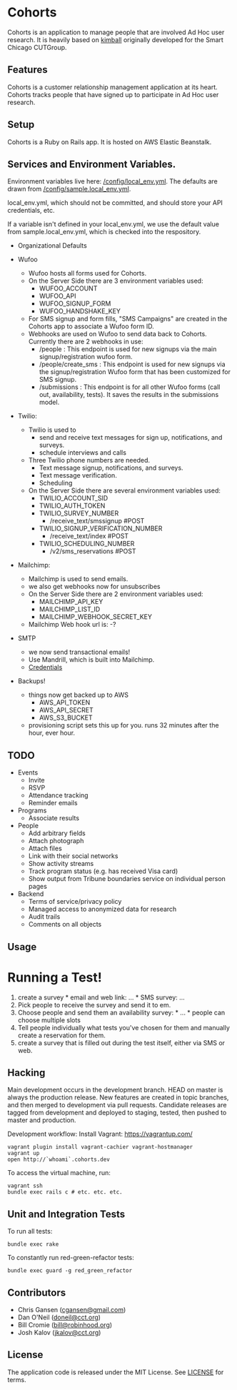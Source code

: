 Cohorts
=====

Cohorts is an application to manage people that are involved Ad Hoc user research. It is heavily based on [kimball](https://github.com/smartchicago/kimball) originally developed for the Smart Chicago CUTGroup.

Features
--------

Cohorts is a customer relationship management application at its heart. Cohorts tracks people that have signed up to participate in Ad Hoc user research.

Setup
-----
Cohorts is a Ruby on Rails app. It is hosted on AWS Elastic Beanstalk.

Services and Environment Variables.
--------
Environment variables live here: [/config/local_env.yml](/config/local_env.yaml). The defaults are drawn from [/config/sample.local_env.yml](/config/sample.local_env.yaml).

local_env.yml, which should not be committed, and should store your API credentials, etc.

If a variable isn't defined in your local_env.yml, we use the default value from sample.local_env.yml, which is checked into the respository.

* Organizational Defaults

* Wufoo
  * Wufoo hosts all forms used for Cohorts.
  * On the Server Side there are 3 environment variables used:
    * WUFOO_ACCOUNT
    * WUFOO_API
    * WUFOO_SIGNUP_FORM
    * WUFOO_HANDSHAKE_KEY
  * For SMS signup and form fills, "SMS Campaigns" are created in the Cohorts app to associate a Wufoo form ID.
  * Webhooks are used on Wufoo to send data back to Cohorts. Currently there are 2 webhooks in use:
    * /people : This endpoint is used for new signups via the main signup/registration wufoo form.
    * /people/create_sms : This endpoint is used for new signups via the signup/registration Wufoo form that has been customized for SMS signup.
    * /submissions : This endpoint is for all other Wufoo forms (call out, availability, tests). It saves the results in the submissions model.
* Twilio:
  * Twilio is used to
     - send and receive text messages for sign up, notifications, and surveys.
     - schedule interviews and calls
  * Three Twilio phone numbers are needed.
    - Text message signup, notifications, and surveys.
    - Text message verification.
    - Scheduling
  * On the Server Side there are several environment variables used:
    * TWILIO_ACCOUNT_SID
    * TWILIO_AUTH_TOKEN
    * TWILIO_SURVEY_NUMBER
      - /receive_text/smssignup #POST
    * TWILIO_SIGNUP_VERIFICATION_NUMBER
      - /receive_text/index #POST
    * TWILIO_SCHEDULING_NUMBER
      - /v2/sms_reservations  #POST

* Mailchimp:
  * Mailchimp is used to send emails.
  * we also get webhooks now for unsubscribes
  * On the Server Side there are 2 environment variables used:
    * MAILCHIMP_API_KEY
    * MAILCHIMP_LIST_ID
    * MAILCHIMP_WEBHOOK_SECRET_KEY
  * Mailchimp Web hook url is:
    -?

* SMTP
  * we now send transactional emails!
  * Use Mandrill, which is built into Mailchimp.
  * [Credentials](https://mandrill.zendesk.com/hc/en-us/articles/205582197-Where-do-I-find-my-SMTP-credentials-)

* Backups!
  * things now get backed up to AWS
    * AWS_API_TOKEN
    * AWS_API_SECRET
    * AWS_S3_BUCKET
  * provisioning script sets this up for you. runs 32 minutes after the hour, ever hour.

TODO
----
* Events
  * Invite
  * RSVP
  * Attendance tracking
  * Reminder emails
* Programs
  * Associate results
* People
  * Add arbitrary fields
  * Attach photograph
  * Attach files
  * Link with their social networks
  * Show activity streams
  * Track program status (e.g. has received Visa card)
  * Show output from Tribune boundaries service on individual person pages
* Backend
  * Terms of service/privacy policy
  * Managed access to anonymized data for research
  * Audit trails
  * Comments on all objects


Usage
--------
# Running a Test!
  1. create a survey
    * email and web link: ...
    * SMS survey: ...
  2. Pick people to receive the survey and send it to em.
  3. Choose people and send them an availability survey:
    * ...
    * people can choose multiple slots
  4. Tell people individually what tests you've chosen for them and manually create a reservation for them.
  5. create a survey that is filled out during the test itself, either via SMS or web.


Hacking
-------

Main development occurs in the development branch. HEAD on master is always the production release. New features are created in topic branches, and then merged to development via pull requests. Candidate releases are tagged from development and deployed to staging, tested, then pushed to master and production.

Development workflow:
Install Vagrant: https://vagrantup.com/
```
vagrant plugin install vagrant-cachier vagrant-hostmanager
vagrant up
open http://`whoami`.cohorts.dev
```

To access the virtual machine, run:
```
vagrant ssh
bundle exec rails c # etc. etc. etc.
```

Unit and Integration Tests
---------------------------
To run all tests:
```
bundle exec rake

```

To constantly run red-green-refactor tests:
```
bundle exec guard -g red_green_refactor
```

Contributors
------------

* Chris Gansen (cgansen@gmail.com)
* Dan O'Neil (doneil@cct.org)
* Bill Cromie (bill@robinhood.org)
* Josh Kalov (jkalov@cct.org)

License
-------

The application code is released under the MIT License. See [LICENSE](LICENSE.md) for terms.
